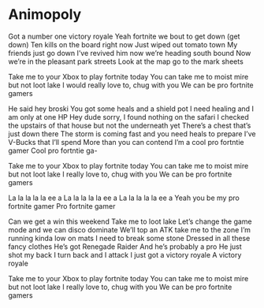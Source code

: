 # Animopoly
 
Got a number one victory royale
Yeah fortnite we bout to get down (get down)
Ten kills on the board right now
Just wiped out tomato town
My friends just go down
I’ve revived him now we’re heading south bound
Now we’re in the pleasant park streets
Look at the map go to the mark sheets

Take me to your Xbox to play fortnite today
You can take me to moist mire but not loot lake
I would really love to, chug with you
We can be pro fortnite gamers

He said hey broski
You got some heals and a shield pot
I need healing and I am only at one HP
Hey dude sorry, I found nothing on the safari
I checked the upstairs of that house but not the underneath yet
There’s a chest that’s just down there
The storm is coming fast and you need heals to prepare
I’ve V-Bucks that I’ll spend
More than you can contend
I’m a cool pro fortntie gamer
Cool pro fortntie ga-

Take me to your Xbox to play fortnite today
You can take me to moist mire but not loot lake
I really love to, chug with you
We can be pro fortnite gamers

La la la la la ee a
La la la la la ee a
La la la la la ee a
Yeah you be my pro fortnite gamer
Pro fortnite gamer

Can we get a win this weekend
Take me to loot lake
Let’s change the game mode and we can disco dominate
We’ll top an ATK take me to the zone
I’m running kinda low on mats
I need to break some stone
Dressed in all these fancy clothes
He’s got Renegade Raider
And he’s probably a pro
He just shot my back
I turn back and I attack
I just got a victory royale
A victory royale

Take me to your Xbox to play fortnite today
You can take me to moist mire but not loot lake
I really love to, chug with you
We can be pro fortnite gamers
